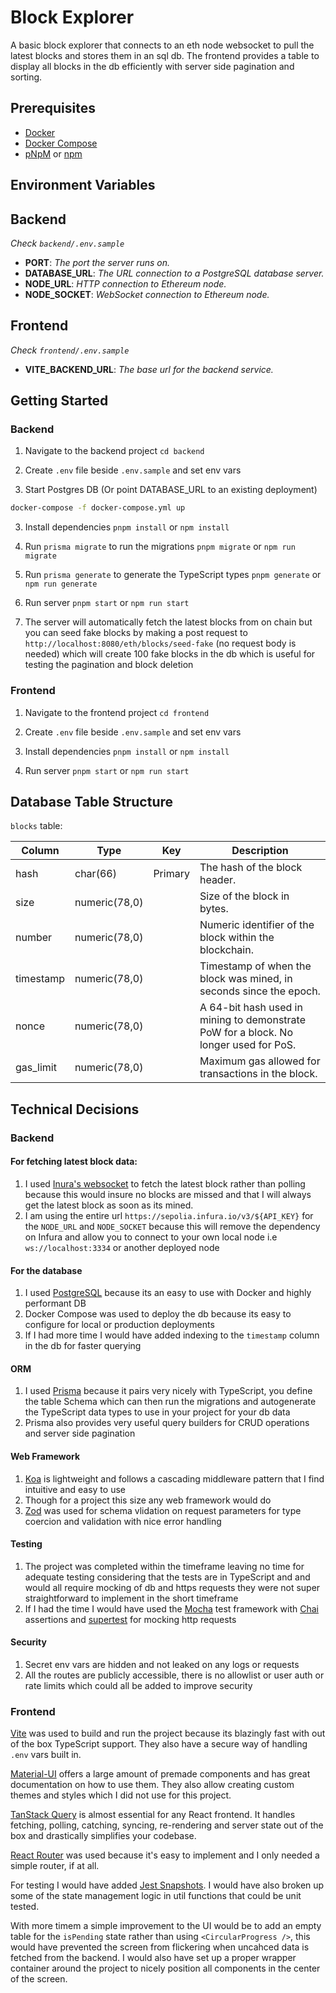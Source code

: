 # Block Explorer

A basic block explorer that connects to an eth node websocket to pull the latest blocks and stores them in an sql db. The frontend provides a table to display all blocks in the db efficiently with server side pagination and sorting.

## Prerequisites

- [Docker](https://docs.docker.com/desktop/)
- [Docker Compose](https://docs.docker.com/compose/install/)
- [pNpM](https://pnpm.io/) or [npm](https://www.npmjs.com/)

## Environment Variables

## Backend
_Check `backend/.env.sample`_

- **PORT**: _The port the server runs on._
- **DATABASE_URL**: _The URL connection to a PostgreSQL database server._
- **NODE_URL**: _HTTP connection to Ethereum node._
- **NODE_SOCKET**: _WebSocket connection to Ethereum node._

## Frontend
_Check `frontend/.env.sample`_

- **VITE_BACKEND_URL**: _The base url for the backend service._

## Getting Started

### Backend

1. Navigate to the backend project `cd backend`

1. Create `.env` file beside `.env.sample` and set env vars

1. Start Postgres DB (Or point DATABASE_URL to an existing deployment)

```bash
docker-compose -f docker-compose.yml up
```

3. Install dependencies `pnpm install` or `npm install`

3. Run `prisma migrate` to run the migrations `pnpm migrate` or `npm run migrate`

3. Run `prisma generate` to generate the TypeScript types `pnpm generate` or `npm run generate`

3. Run server `pnpm start` or `npm run start`

4. The server will automatically fetch the latest blocks from on chain but you can seed fake blocks by making a post request to `http://localhost:8080/eth/blocks/seed-fake` (no request body is needed) which will create 100 fake blocks in the db which is useful for testing the pagination and block deletion

### Frontend

1. Navigate to the frontend project `cd frontend`

1. Create `.env` file beside `.env.sample` and set env vars

1. Install dependencies `pnpm install` or `npm install`

1. Run server `pnpm start` or `npm run start`


## Database Table Structure

`blocks` table:

| Column        | Type            | Key       | Description                                                                            |
|---------------|-----------------|-----------|----------------------------------------------------------------------------------------|
| hash          | char(66)        | Primary   | The hash of the block header.                                                          |
| size          | numeric(78,0)   |           | Size of the block in bytes.                                                            |
| number        | numeric(78,0)   |           | Numeric identifier of the block within the blockchain.                                 |
| timestamp     | numeric(78,0)   |           | Timestamp of when the block was mined, in seconds since the epoch.                     |
| nonce         | numeric(78,0)   |           | A 64-bit hash used in mining to demonstrate PoW for a block. No longer used for PoS.   |
| gas_limit     | numeric(78,0)   |           | Maximum gas allowed for transactions in the block.                                     |

## Technical Decisions

### Backend

#### For fetching latest block data:
1. I used [Inura's websocket](https://docs.infura.io/api/learn/websockets) to fetch the latest block rather than polling because this would insure no blocks are missed and that I will always get the latest block as soon as its mined.
2. I am using the entire url `https://sepolia.infura.io/v3/${API_KEY}` for the `NODE_URL` and `NODE_SOCKET` because this will remove the dependency on Infura and allow you to connect to your own local node i.e `ws://localhost:3334` or another deployed node
   
#### For the database
1. I used [PostgreSQL](https://www.postgresql.org/) because its an easy to use with Docker and highly performant DB
2. Docker Compose was used to deploy the db because its easy to configure for local or production deployments
3. If I had more time I would have added indexing to the `timestamp` column in the db for faster querying

#### ORM
1. I used [Prisma](https://www.prisma.io/) because it pairs very nicely with TypeScript, you define the table Schema which can then run the migrations and autogenerate the TypeScript data types to use in your project for your db data
2. Prisma also provides very useful query builders for CRUD operations and server side pagination

#### Web Framework
1. [Koa](https://koajs.com/) is lightweight and follows a cascading middleware pattern that I find intuitive and easy to use
2. Though for a project this size any web framework would do
3. [Zod](https://zod.dev/) was used for schema vlidation on request parameters for type coercion and validation with nice error handling

#### Testing
1. The project was completed within the timeframe leaving no time for adequate testing considering that the tests are in TypeScript and and would all require mocking of db and https requests they were not super straightforward to implement in the short timeframe
2. If I had the time I would have used the [Mocha](https://mochajs.org/) test framework with [Chai](https://www.chaijs.com/) assertions and [supertest](https://github.com/ladjs/supertest) for mocking http requests

#### Security
1. Secret env vars are hidden and not leaked on any logs or requests
2. All the routes are publicly accessible, there is no allowlist or user auth or rate limits which could all be added to improve security

### Frontend
[Vite](https://vitejs.dev/) was used to build and run the project because its blazingly fast with out of the box TypeScript support. They also have a secure way of handling `.env` vars built in.

[Material-UI](https://mui.com/material-ui/) offers a large amount of premade components and has great documentation on how to use them. They also allow creating custom themes and styles which I did not use for this project.

[TanStack Query](https://tanstack.com/query/latest/docs/framework/react/overview) is almost essential for any React frontend. It handles fetching, polling, catching, syncing, re-rendering and server state out of the box and drastically simplifies your codebase.

[React Router](https://reactrouter.com/en/main) was used because it's easy to implement and I only needed a simple router, if at all.

For testing I would have added [Jest Snapshots](https://jestjs.io/docs/snapshot-testing). I would have also broken up some of the state management logic in util functions that could be unit tested.

With more timem a simple improvement to the UI would be to add an empty table for the `isPending` state rather than using `<CircularProgress />`, this would have prevented the screen from flickering when uncahced data is fetched from the backend. I would also have set up a proper wrapper container around the project to nicely position all components in the center of the screen.
